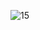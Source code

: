 ![15](https://user-images.githubusercontent.com/78782394/135725418-b91f4492-59ff-41a8-9851-c5a13316eac2.PNG)
